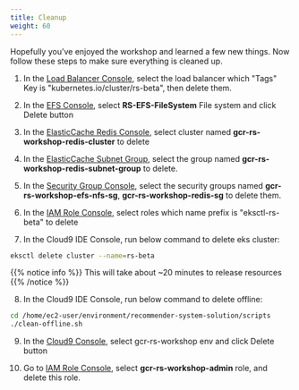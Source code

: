 ```yaml
---
title: Cleanup
weight: 60
---
```


Hopefully you’ve enjoyed the workshop and learned a few new things. Now follow these steps to make sure everything is cleaned up.

1. In the [Load Balancer Console](https://ap-northeast-1.console.aws.amazon.com/ec2/v2/home?region=us-east-2#LoadBalancers:sort=loadBalancerName), select the load balancer which "Tags" Key is "kubernetes.io/cluster/rs-beta", then delete them.

2. In the [EFS Console](https://ap-northeast-1.console.aws.amazon.com/efs/home?region=ap-northeast-1#/file-systems), select **RS-EFS-FileSystem** File system and click Delete button

3. In the [ElasticCache Redis Console](https://ap-northeast-1.console.aws.amazon.com/elasticache/home?region=ap-northeast-1#redis:), select cluster named **gcr-rs-workshop-redis-cluster** to delete

4. In the [ElasticCache Subnet Group](https://ap-northeast-1.console.aws.amazon.com/elasticache/home?region=ap-northeast-1#cache-subnet-groups:), select the group named **gcr-rs-workshop-redis-subnet-group** to delete.

5. In the [Security Group Console](https://ap-northeast-1.console.aws.amazon.com/ec2/v2/home?region=ap-northeast-1#SecurityGroups:), select the security groups named **gcr-rs-workshop-efs-nfs-sg**, **gcr-rs-workshop-redis-sg** to delete them.

6. In the [IAM Role Console](https://console.aws.amazon.com/iam/home?#/roles), select roles which name prefix is "eksctl-rs-beta" to delete

7. In the Cloud9 IDE Console, run below command to delete eks cluster:

```sh
eksctl delete cluster --name=rs-beta
```

{{% notice info %}}
This will take about ~20 minutes to release resources
{{% /notice %}}

8. In the Cloud9 IDE Console, run below command to delete offline:
```sh
cd /home/ec2-user/environment/recommender-system-solution/scripts
./clean-offline.sh
```

9. In the [Cloud9 Console](https://ap-northeast-1.console.aws.amazon.com/cloud9/home?region=ap-northeast-1#), select gcr-rs-workshop env and click Delete button

10. Go to [IAM Role Console](https://console.aws.amazon.com/iam/home#/roles), select **gcr-rs-workshop-admin** role, and delete this role.

